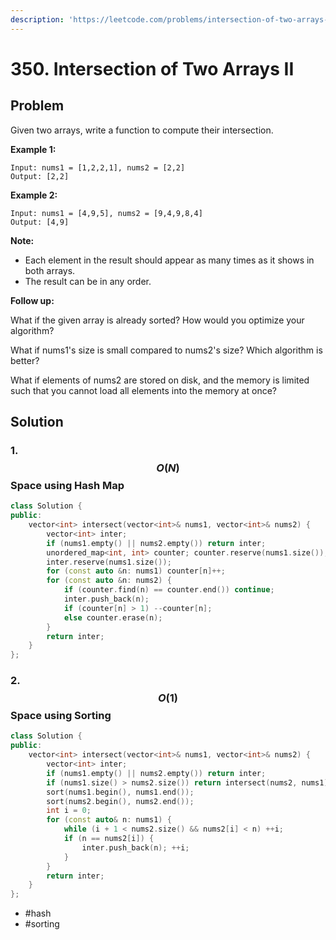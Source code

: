 ```yaml
---
description: 'https://leetcode.com/problems/intersection-of-two-arrays-ii/'
---
```


# 350. Intersection of Two Arrays II

## Problem

Given two arrays, write a function to compute their intersection.

**Example 1:**

```text
Input: nums1 = [1,2,2,1], nums2 = [2,2]
Output: [2,2]
```

**Example 2:**

```text
Input: nums1 = [4,9,5], nums2 = [9,4,9,8,4]
Output: [4,9]
```

**Note:**

* Each element in the result should appear as many times as it shows in both arrays.
* The result can be in any order.

**Follow up:**

What if the given array is already sorted? How would you optimize your algorithm?

What if nums1's size is small compared to nums2's size? Which algorithm is better?

What if elements of nums2 are stored on disk, and the memory is limited such that you cannot load all elements into the memory at once?

## Solution

### 1. $$O(N)$$ Space using Hash Map

```cpp
class Solution {
public:
    vector<int> intersect(vector<int>& nums1, vector<int>& nums2) {
        vector<int> inter;
        if (nums1.empty() || nums2.empty()) return inter;
        unordered_map<int, int> counter; counter.reserve(nums1.size());
        inter.reserve(nums1.size());
        for (const auto &n: nums1) counter[n]++;
        for (const auto &n: nums2) {
            if (counter.find(n) == counter.end()) continue;
            inter.push_back(n);
            if (counter[n] > 1) --counter[n];
            else counter.erase(n);
        }
        return inter;
    }
};
```

### 2. $$O(1)$$ Space using Sorting

```cpp
class Solution {
public:
    vector<int> intersect(vector<int>& nums1, vector<int>& nums2) {
        vector<int> inter;
        if (nums1.empty() || nums2.empty()) return inter;
        if (nums1.size() > nums2.size()) return intersect(nums2, nums1);
        sort(nums1.begin(), nums1.end());
        sort(nums2.begin(), nums2.end());
        int i = 0;
        for (const auto& n: nums1) {
            while (i + 1 < nums2.size() && nums2[i] < n) ++i;
            if (n == nums2[i]) {
                inter.push_back(n); ++i;
            }
        }
        return inter;
    }
};
```

* \#hash
* \#sorting

